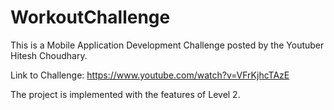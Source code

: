 # WorkoutChallenge

This is a Mobile Application Development Challenge posted by the Youtuber Hitesh Choudhary.

Link to Challenge: https://www.youtube.com/watch?v=VFrKjhcTAzE

The project is implemented with the features of Level 2.
